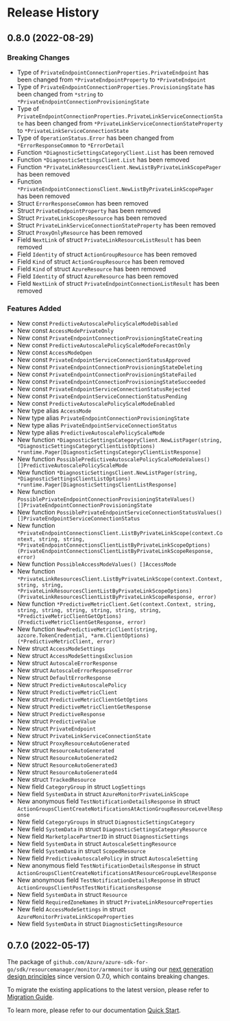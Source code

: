 # Release History

## 0.8.0 (2022-08-29)
### Breaking Changes

- Type of `PrivateEndpointConnectionProperties.PrivateEndpoint` has been changed from `*PrivateEndpointProperty` to `*PrivateEndpoint`
- Type of `PrivateEndpointConnectionProperties.ProvisioningState` has been changed from `*string` to `*PrivateEndpointConnectionProvisioningState`
- Type of `PrivateEndpointConnectionProperties.PrivateLinkServiceConnectionState` has been changed from `*PrivateLinkServiceConnectionStateProperty` to `*PrivateLinkServiceConnectionState`
- Type of `OperationStatus.Error` has been changed from `*ErrorResponseCommon` to `*ErrorDetail`
- Function `*DiagnosticSettingsCategoryClient.List` has been removed
- Function `*DiagnosticSettingsClient.List` has been removed
- Function `*PrivateLinkResourcesClient.NewListByPrivateLinkScopePager` has been removed
- Function `*PrivateEndpointConnectionsClient.NewListByPrivateLinkScopePager` has been removed
- Struct `ErrorResponseCommon` has been removed
- Struct `PrivateEndpointProperty` has been removed
- Struct `PrivateLinkScopesResource` has been removed
- Struct `PrivateLinkServiceConnectionStateProperty` has been removed
- Struct `ProxyOnlyResource` has been removed
- Field `NextLink` of struct `PrivateLinkResourceListResult` has been removed
- Field `Identity` of struct `ActionGroupResource` has been removed
- Field `Kind` of struct `ActionGroupResource` has been removed
- Field `Kind` of struct `AzureResource` has been removed
- Field `Identity` of struct `AzureResource` has been removed
- Field `NextLink` of struct `PrivateEndpointConnectionListResult` has been removed

### Features Added

- New const `PredictiveAutoscalePolicyScaleModeDisabled`
- New const `AccessModePrivateOnly`
- New const `PrivateEndpointConnectionProvisioningStateCreating`
- New const `PredictiveAutoscalePolicyScaleModeForecastOnly`
- New const `AccessModeOpen`
- New const `PrivateEndpointServiceConnectionStatusApproved`
- New const `PrivateEndpointConnectionProvisioningStateDeleting`
- New const `PrivateEndpointConnectionProvisioningStateFailed`
- New const `PrivateEndpointConnectionProvisioningStateSucceeded`
- New const `PrivateEndpointServiceConnectionStatusRejected`
- New const `PrivateEndpointServiceConnectionStatusPending`
- New const `PredictiveAutoscalePolicyScaleModeEnabled`
- New type alias `AccessMode`
- New type alias `PrivateEndpointConnectionProvisioningState`
- New type alias `PrivateEndpointServiceConnectionStatus`
- New type alias `PredictiveAutoscalePolicyScaleMode`
- New function `*DiagnosticSettingsCategoryClient.NewListPager(string, *DiagnosticSettingsCategoryClientListOptions) *runtime.Pager[DiagnosticSettingsCategoryClientListResponse]`
- New function `PossiblePredictiveAutoscalePolicyScaleModeValues() []PredictiveAutoscalePolicyScaleMode`
- New function `*DiagnosticSettingsClient.NewListPager(string, *DiagnosticSettingsClientListOptions) *runtime.Pager[DiagnosticSettingsClientListResponse]`
- New function `PossiblePrivateEndpointConnectionProvisioningStateValues() []PrivateEndpointConnectionProvisioningState`
- New function `PossiblePrivateEndpointServiceConnectionStatusValues() []PrivateEndpointServiceConnectionStatus`
- New function `*PrivateEndpointConnectionsClient.ListByPrivateLinkScope(context.Context, string, string, *PrivateEndpointConnectionsClientListByPrivateLinkScopeOptions) (PrivateEndpointConnectionsClientListByPrivateLinkScopeResponse, error)`
- New function `PossibleAccessModeValues() []AccessMode`
- New function `*PrivateLinkResourcesClient.ListByPrivateLinkScope(context.Context, string, string, *PrivateLinkResourcesClientListByPrivateLinkScopeOptions) (PrivateLinkResourcesClientListByPrivateLinkScopeResponse, error)`
- New function `*PredictiveMetricClient.Get(context.Context, string, string, string, string, string, string, string, *PredictiveMetricClientGetOptions) (PredictiveMetricClientGetResponse, error)`
- New function `NewPredictiveMetricClient(string, azcore.TokenCredential, *arm.ClientOptions) (*PredictiveMetricClient, error)`
- New struct `AccessModeSettings`
- New struct `AccessModeSettingsExclusion`
- New struct `AutoscaleErrorResponse`
- New struct `AutoscaleErrorResponseError`
- New struct `DefaultErrorResponse`
- New struct `PredictiveAutoscalePolicy`
- New struct `PredictiveMetricClient`
- New struct `PredictiveMetricClientGetOptions`
- New struct `PredictiveMetricClientGetResponse`
- New struct `PredictiveResponse`
- New struct `PredictiveValue`
- New struct `PrivateEndpoint`
- New struct `PrivateLinkServiceConnectionState`
- New struct `ProxyResourceAutoGenerated`
- New struct `ResourceAutoGenerated`
- New struct `ResourceAutoGenerated2`
- New struct `ResourceAutoGenerated3`
- New struct `ResourceAutoGenerated4`
- New struct `TrackedResource`
- New field `CategoryGroup` in struct `LogSettings`
- New field `SystemData` in struct `AzureMonitorPrivateLinkScope`
- New anonymous field `TestNotificationDetailsResponse` in struct `ActionGroupsClientCreateNotificationsAtActionGroupResourceLevelResponse`
- New field `CategoryGroups` in struct `DiagnosticSettingsCategory`
- New field `SystemData` in struct `DiagnosticSettingsCategoryResource`
- New field `MarketplacePartnerID` in struct `DiagnosticSettings`
- New field `SystemData` in struct `AutoscaleSettingResource`
- New field `SystemData` in struct `ScopedResource`
- New field `PredictiveAutoscalePolicy` in struct `AutoscaleSetting`
- New anonymous field `TestNotificationDetailsResponse` in struct `ActionGroupsClientCreateNotificationsAtResourceGroupLevelResponse`
- New anonymous field `TestNotificationDetailsResponse` in struct `ActionGroupsClientPostTestNotificationsResponse`
- New field `SystemData` in struct `Resource`
- New field `RequiredZoneNames` in struct `PrivateLinkResourceProperties`
- New field `AccessModeSettings` in struct `AzureMonitorPrivateLinkScopeProperties`
- New field `SystemData` in struct `DiagnosticSettingsResource`


## 0.7.0 (2022-05-17)

The package of `github.com/Azure/azure-sdk-for-go/sdk/resourcemanager/monitor/armmonitor` is using our [next generation design principles](https://azure.github.io/azure-sdk/general_introduction.html) since version 0.7.0, which contains breaking changes.

To migrate the existing applications to the latest version, please refer to [Migration Guide](https://aka.ms/azsdk/go/mgmt/migration).

To learn more, please refer to our documentation [Quick Start](https://aka.ms/azsdk/go/mgmt).